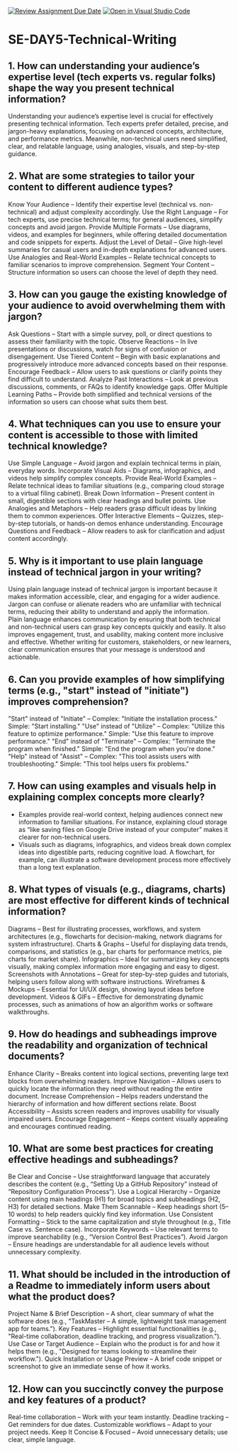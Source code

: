[![Review Assignment Due Date](https://classroom.github.com/assets/deadline-readme-button-22041afd0340ce965d47ae6ef1cefeee28c7c493a6346c4f15d667ab976d596c.svg)](https://classroom.github.com/a/zsAR-pyY)
[![Open in Visual Studio Code](https://classroom.github.com/assets/open-in-vscode-2e0aaae1b6195c2367325f4f02e2d04e9abb55f0b24a779b69b11b9e10269abc.svg)](https://classroom.github.com/online_ide?assignment_repo_id=18582007&assignment_repo_type=AssignmentRepo)
# SE-DAY5-Technical-Writing
## 1. How can understanding your audience’s expertise level (tech experts vs. regular folks) shape the way you present technical information?
Understanding your audience’s expertise level is crucial for effectively presenting technical information. Tech experts prefer detailed, precise, and jargon-heavy explanations, focusing on advanced concepts, architecture, and performance metrics. Meanwhile, non-technical users need simplified, clear, and relatable language, using analogies, visuals, and step-by-step guidance.  

## 2. What are some strategies to tailor your content to different audience types?
Know Your Audience – Identify their expertise level (technical vs. non-technical) and adjust complexity accordingly.
Use the Right Language – For tech experts, use precise technical terms; for general audiences, simplify concepts and avoid jargon.
Provide Multiple Formats – Use diagrams, videos, and examples for beginners, while offering detailed documentation and code snippets for experts.
Adjust the Level of Detail – Give high-level summaries for casual users and in-depth explanations for advanced users.
Use Analogies and Real-World Examples – Relate technical concepts to familiar scenarios to improve comprehension.
Segment Your Content – Structure information so users can choose the level of depth they need.

## 3. How can you gauge the existing knowledge of your audience to avoid overwhelming them with jargon?
Ask Questions – Start with a simple survey, poll, or direct questions to assess their familiarity with the topic.
Observe Reactions – In live presentations or discussions, watch for signs of confusion or disengagement.
Use Tiered Content – Begin with basic explanations and progressively introduce more advanced concepts based on their response.
Encourage Feedback – Allow users to ask questions or clarify points they find difficult to understand.
Analyze Past Interactions – Look at previous discussions, comments, or FAQs to identify knowledge gaps.
Offer Multiple Learning Paths – Provide both simplified and technical versions of the information so users can choose what suits them best.

## 4. What techniques can you use to ensure your content is accessible to those with limited technical knowledge?
Use Simple Language – Avoid jargon and explain technical terms in plain, everyday words.
Incorporate Visual Aids – Diagrams, infographics, and videos help simplify complex concepts.
Provide Real-World Examples – Relate technical ideas to familiar situations (e.g., comparing cloud storage to a virtual filing cabinet).
Break Down Information – Present content in small, digestible sections with clear headings and bullet points.
Use Analogies and Metaphors – Help readers grasp difficult ideas by linking them to common experiences.
Offer Interactive Elements – Quizzes, step-by-step tutorials, or hands-on demos enhance understanding.
Encourage Questions and Feedback – Allow readers to ask for clarification and adjust content accordingly.

## 5. Why is it important to use plain language instead of technical jargon in your writing?
Using plain language instead of technical jargon is important because it makes information accessible, clear, and engaging for a wider audience. Jargon can confuse or alienate readers who are unfamiliar with technical terms, reducing their ability to understand and apply the information.  
Plain language enhances communication by ensuring that both technical and non-technical users can grasp key concepts quickly and easily. It also improves engagement, trust, and usability, making content more inclusive and effective. Whether writing for customers, stakeholders, or new learners, clear communication ensures that your message is understood and actionable.

## 6. Can you provide examples of how simplifying terms (e.g., "start" instead of "initiate") improves comprehension?
"Start" instead of "Initiate" –
Complex: "Initiate the installation process."
Simple: "Start installing."
"Use" instead of "Utilize" –
Complex: "Utilize this feature to optimize performance."
Simple: "Use this feature to improve performance."
"End" instead of "Terminate" –
Complex: "Terminate the program when finished."
Simple: "End the program when you're done."
"Help" instead of "Assist" –
Complex: "This tool assists users with troubleshooting."
Simple: "This tool helps users fix problems."

## 7. How can using examples and visuals help in explaining complex concepts more clearly?
- Examples provide real-world context, helping audiences connect new information to familiar situations. For instance, explaining cloud storage as “like saving files on Google Drive instead of your computer” makes it clearer for non-technical users.  
- Visuals such as diagrams, infographics, and videos break down complex ideas into digestible parts, reducing cognitive load. A flowchart, for example, can illustrate a software development process more effectively than a long text explanation.  

## 8. What types of visuals (e.g., diagrams, charts) are most effective for different kinds of technical information?
Diagrams – Best for illustrating processes, workflows, and system architectures (e.g., flowcharts for decision-making, network diagrams for system infrastructure).
Charts & Graphs – Useful for displaying data trends, comparisons, and statistics (e.g., bar charts for performance metrics, pie charts for market share).
Infographics – Ideal for summarizing key concepts visually, making complex information more engaging and easy to digest.
Screenshots with Annotations – Great for step-by-step guides and tutorials, helping users follow along with software instructions.
Wireframes & Mockups – Essential for UI/UX design, showing layout ideas before development.
Videos & GIFs – Effective for demonstrating dynamic processes, such as animations of how an algorithm works or software walkthroughs.

## 9. How do headings and subheadings improve the readability and organization of technical documents?
Enhance Clarity – Breaks content into logical sections, preventing large text blocks from overwhelming readers.
Improve Navigation – Allows users to quickly locate the information they need without reading the entire document.
Increase Comprehension – Helps readers understand the hierarchy of information and how different sections relate.
Boost Accessibility – Assists screen readers and improves usability for visually impaired users.
Encourage Engagement – Keeps content visually appealing and encourages continued reading.

## 10. What are some best practices for creating effective headings and subheadings?
Be Clear and Concise – Use straightforward language that accurately describes the content (e.g., “Setting Up a GitHub Repository” instead of “Repository Configuration Process”).
Use a Logical Hierarchy – Organize content using main headings (H1) for broad topics and subheadings (H2, H3) for detailed sections.
Make Them Scannable – Keep headings short (5–10 words) to help readers quickly find key information.
Use Consistent Formatting – Stick to the same capitalization and style throughout (e.g., Title Case vs. Sentence case).
Incorporate Keywords – Use relevant terms to improve searchability (e.g., “Version Control Best Practices”).
Avoid Jargon – Ensure headings are understandable for all audience levels without unnecessary complexity.

## 11. What should be included in the introduction of a Readme to immediately inform users about what the product does?
Project Name & Brief Description – A short, clear summary of what the software does (e.g., "TaskMaster – A simple, lightweight task management app for teams.").
Key Features – Highlight essential functionalities (e.g., "Real-time collaboration, deadline tracking, and progress visualization.").
Use Case or Target Audience – Explain who the product is for and how it helps them (e.g., "Designed for teams looking to streamline their workflow.").
Quick Installation or Usage Preview – A brief code snippet or screenshot to give an immediate sense of how it works.

## 12. How can you succinctly convey the purpose and key features of a product?

 Real-time collaboration – Work with your team instantly.
 Deadline tracking – Get reminders for due dates.
 Customizable workflows – Adapt to your project needs.
Keep It Concise & Focused – Avoid unnecessary details; use clear, simple language.

